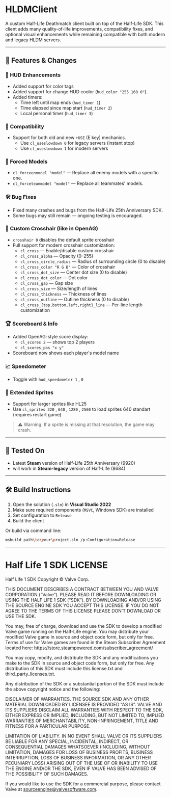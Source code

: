 # HLDMClient

A custom Half-Life Deathmatch client built on top of the Half-Life SDK. This client adds many quality-of-life improvements, compatibility fixes, and optional visual enhancements while remaining compatible with both modern and legacy HLDM servers.

---

## 🚀 Features & Changes

### 🎨 HUD Enhancements
- Added support for color tags
- Added support for change HUD coolor (`hud_color "255 160 0"`).
- Added timers:
  - Time left until map ends (`hud_timer 1`)
  - Time elapsed since map start (`hud_timer 2`)
  - Local personal timer (`hud_timer 3`)

### 🔧 Compatibility
- Support for both old and new `+USE` (E key) mechanics.
  - Use `cl_useslowdown 0` for legacy servers (instant stop)
  - Use `cl_useslowdown 1` for modern servers

### 👕 Forced Models
- `cl_forceenmodel "model"` — Replace all enemy models with a specific one.
- `cl_forceteammodel "model"` — Replace all teammates' models.

### 🛠️ Bug Fixes
- Fixed many crashes and bugs from the Half-Life 25th Anniversary SDK.
- Some bugs may still remain — ongoing testing is encouraged.

### 🎯 Custom Crosshair (like in OpenAG)
- `crosshair 0` disables the default sprite crosshair
- Full support for modern crosshair customization:
  - `cl_cross` — Enable/disable custom crosshair
  - `cl_cross_alpha` — Opacity (0–255)
  - `cl_cross_circle_radius` — Radius of surrounding circle (0 to disable)
  - `cl_cross_color "R G B"` — Color of crosshair
  - `cl_cross_dot_size` — Center dot size (0 to disable)
  - `cl_cross_dot_color` — Dot color
  - `cl_cross_gap` — Gap size
  - `cl_cross_size` — Size/length of lines
  - `cl_cross_thickness` — Thickness of lines
  - `cl_cross_outline` — Outline thickness (0 to disable)
  - `cl_cross_{top,bottom,left,right}_line` — Per-line length customization

### 🏆 Scoreboard & Info
- Added OpenAG-style score display:
  - `cl_scores 2` — shows top 2 players
  - `cl_scores_pos "x y"`
- Scoreboard now shows each player's model name

### 📈 Speedometer
- Toggle with `hud_speedometer 1` , `0`

### 🌟 Extended Sprites
- Support for larger sprites like HL25
- Use `cl_sprites 320` , `640` , `1280` , `2560` to load sprites 640 standart (requires restart game)
> ⚠️ Warning: If a sprite is missing at that resolution, the game may crash.

---

## 🧪 Tested On
- Latest **Steam** version of Half-Life 25th Anniversary (9920)
- will work in **Steam-legacy** version of Half-Life (8684)

---

## 🛠 Build Instructions

1. Open the solution (`.sln`) in **Visual Studio 2022**
2. Make sure required components (`MSVC`, Windows SDK) are installed
3. Set configuration to `Release`
4. Build the client

Or build via command line:
```bash
msbuild path\to\your\project.sln /p:Configuration=Release
```
---

Half Life 1 SDK LICENSE
======================

Half Life 1 SDK Copyright © Valve Corp.

THIS DOCUMENT DESCRIBES A CONTRACT BETWEEN YOU AND VALVE CORPORATION (“Valve”).  PLEASE READ IT BEFORE DOWNLOADING OR USING THE HALF LIFE 1 SDK (“SDK”). BY DOWNLOADING AND/OR USING THE SOURCE ENGINE SDK YOU ACCEPT THIS LICENSE. IF YOU DO NOT AGREE TO THE TERMS OF THIS LICENSE PLEASE DON’T DOWNLOAD OR USE THE SDK.

You may, free of charge, download and use the SDK to develop a modified Valve game running on the Half-Life engine.  You may distribute your modified Valve game in source and object code form, but only for free. Terms of use for Valve games are found in the Steam Subscriber Agreement located here: https://store.steampowered.com/subscriber_agreement/ 

You may copy, modify, and distribute the SDK and any modifications you make to the SDK in source and object code form, but only for free.  Any distribution of this SDK must include this license.txt and third_party_licenses.txt.  
 
Any distribution of the SDK or a substantial portion of the SDK must include the above copyright notice and the following: 

DISCLAIMER OF WARRANTIES.  THE SOURCE SDK AND ANY OTHER MATERIAL DOWNLOADED BY LICENSEE IS PROVIDED “AS IS”.  VALVE AND ITS SUPPLIERS DISCLAIM ALL WARRANTIES WITH RESPECT TO THE SDK, EITHER EXPRESS OR IMPLIED, INCLUDING, BUT NOT LIMITED TO, IMPLIED WARRANTIES OF MERCHANTABILITY, NON-INFRINGEMENT, TITLE AND FITNESS FOR A PARTICULAR PURPOSE.  

LIMITATION OF LIABILITY.  IN NO EVENT SHALL VALVE OR ITS SUPPLIERS BE LIABLE FOR ANY SPECIAL, INCIDENTAL, INDIRECT, OR CONSEQUENTIAL DAMAGES WHATSOEVER (INCLUDING, WITHOUT LIMITATION, DAMAGES FOR LOSS OF BUSINESS PROFITS, BUSINESS INTERRUPTION, LOSS OF BUSINESS INFORMATION, OR ANY OTHER PECUNIARY LOSS) ARISING OUT OF THE USE OF OR INABILITY TO USE THE ENGINE AND/OR THE SDK, EVEN IF VALVE HAS BEEN ADVISED OF THE POSSIBILITY OF SUCH DAMAGES.  
 
 
If you would like to use the SDK for a commercial purpose, please contact Valve at sourceengine@valvesoftware.com.
